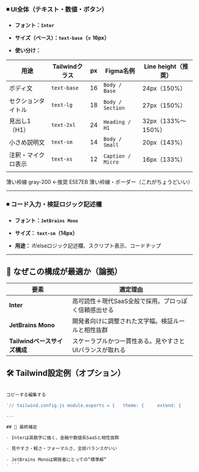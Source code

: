 ### ◾ UI全体（テキスト・数値・ボタン）

- **フォント：`Inter`**
    
- **サイズ（ベース）：`text-base`（= 16px）**
    
- **使い分け：**
    
| 用途        | Tailwindクラス | px  | Figma名例           | Line height（推奨） |
| --------- | ----------- | --- | ----------------- | --------------- |
| ボディ文      | `text-base` | 16  | `Body / Base`     | 24px（150%）      |
| セクションタイトル | `text-lg`   | 18  | `Body / Section`  | 27px（150%）      |
| 見出し1（H1）  | `text-2xl`  | 24  | `Heading / H1`    | 32px（133%〜150%） |
| 小さめ説明文    | `text-sm`   | 14  | `Body / Small`    | 20px（143%）      |
| 注釈・マイクロ表示 | `text-xs`   | 12  | `Caption / Micro` | 16px（133%）      |
|           |             |     |                   |                 |
薄い枠線
gray-200 ←推奨	E5E7EB	薄い枠線・ボーダー（これがちょうどいい）

---



### ◾ コード入力・検証ロジック記述欄

- **フォント：`JetBrains Mono`**
    
- **サイズ： `text-sm`（14px）**
    
- **用途：** if/elseロジック記述欄、スクリプト表示、コードチップ
    

---

## 🎯 なぜこの構成が最適か（論拠）

| 要素                   | 選定理由                          |
| -------------------- | ----------------------------- |
| **Inter**            | 高可読性＋現代SaaS全般で採用。プロっぽく信頼感出せる  |
| **JetBrains Mono**   | 開発者向けに調整された文字幅。検証ルールと相性抜群     |
| **Tailwindベースサイズ構成** | スケーラブルかつ一貫性ある。見やすさとUIバランスが取れる |

## 🛠 Tailwind設定例（オプション）


```js

コピーする編集する

`// tailwind.config.js module.exports = {   theme: {     extend: {       fontFamily: {         sans: ['Inter', 'sans-serif'],         mono: ['JetBrains Mono', 'monospace'],       },     },   }, }`

---

## 🧠 最終補足

- Interは英数字に強く、金融や数値系SaaSと相性抜群
    
- 見やすさ・軽さ・フォーマルさ、全部バランスがいい
    
- JetBrains Monoは開発者にとっての“標準解”
- ```

